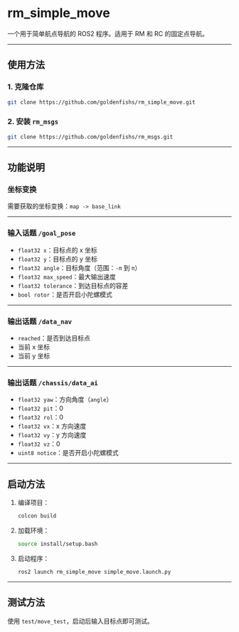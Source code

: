 # rm_simple_move

一个用于简单航点导航的 ROS2 程序。适用于 RM 和 RC 的固定点导航。

---

## 使用方法

### 1. 克隆仓库
```bash
git clone https://github.com/goldenfishs/rm_simple_move.git
```

### 2. 安装 `rm_msgs`
```bash
git clone https://github.com/goldenfishs/rm_msgs.git
```

---

## 功能说明

### 坐标变换
需要获取的坐标变换：`map -> base_link`

---

### 输入话题 `/goal_pose`
- `float32 x`：目标点的 x 坐标
- `float32 y`：目标点的 y 坐标
- `float32 angle`：目标角度（范围：`-π` 到 `π`）
- `float32 max_speed`：最大输出速度
- `float32 tolerance`：到达目标点的容差
- `bool rotor`：是否开启小陀螺模式

---

### 输出话题 `/data_nav`
- `reached`：是否到达目标点
- 当前 x 坐标
- 当前 y 坐标

---

### 输出话题 `/chassis/data_ai`
- `float32 yaw`：方向角度（`angle`）
- `float32 pit`：0
- `float32 rol`：0
- `float32 vx`：x 方向速度
- `float32 vy`：y 方向速度
- `float32 vz`：0
- `uint8 notice`：是否开启小陀螺模式

---

## 启动方法
1. 编译项目：
   ```bash
   colcon build
   ```
2. 加载环境：
   ```bash
   source install/setup.bash
   ```
3. 启动程序：
   ```bash
   ros2 launch rm_simple_move simple_move.launch.py
   ```

---

## 测试方法
使用 `test/move_test`，启动后输入目标点即可测试。
```